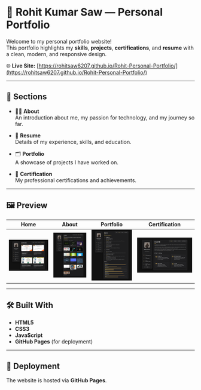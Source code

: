 # 🚀 Rohit Kumar Saw — Personal Portfolio

Welcome to my personal portfolio website!  
This portfolio highlights my **skills**, **projects**, **certifications**, and **resume** with a clean, modern, and responsive design.

🌐 **Live Site:** [https://rohitsaw6207.github.io/Rohit-Personal-Portfolio/](https://rohitsaw6207.github.io/Rohit-Personal-Portfolio/)

---

## 📌 Sections

- 🧑‍💻 **About**  
  An introduction about me, my passion for technology, and my journey so far.

- 📄 **Resume**  
  Details of my experience, skills, and education.

- 🗂️ **Portfolio**  
  A showcase of projects I have worked on.

- 🏅 **Certification**  
  My professional certifications and achievements.

---

## 🖼️ Preview

| Home | About | Portfolio | Certification |
|:--:|:--:|:--:|:--:|
| ![](website-demo-image/001.png) | ![](website-demo-image/002.png) | ![](website-demo-image/003.png) | ![](website-demo-image/004.png) |

---

## 🛠️ Built With

- **HTML5**
- **CSS3**
- **JavaScript**
- **GitHub Pages** (for deployment)

---

## 🚀 Deployment

The website is hosted via **GitHub Pages**.
